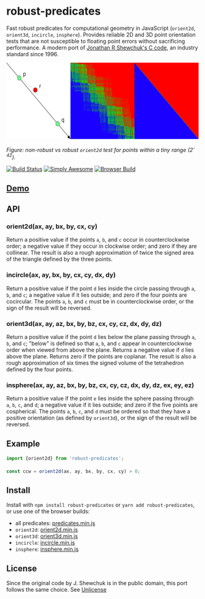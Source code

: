 # robust-predicates

Fast robust predicates for computational geometry in JavaScript (`orient2d`, `orient3d`, `incircle`, `insphere`). Provides reliable 2D and 3D point orientation tests that are not susceptible to floating point errors without sacrificing performance. A modern port of [Jonathan R Shewchuk's C code](https://www.cs.cmu.edu/~quake/robust.html), an industry standard since 1996.

<a href="https://observablehq.com/@mourner/non-robust-arithmetic-as-art"><img height="200" src="predicates.png" /></a>

_Figure: non-robust vs robust `orient2d` test for points within a tiny range (2<sup>-42</sup>)._

[![Build Status](https://travis-ci.com/mourner/robust-predicates.svg?branch=master)](https://travis-ci.com/mourner/robust-predicates)
[![Simply Awesome](https://img.shields.io/badge/simply-awesome-brightgreen.svg)](https://github.com/mourner/projects)
[![Browser Build](https://badgen.net/bundlephobia/minzip/robust-predicates)](https://unpkg.com/robust-predicates)

## [Demo](https://observablehq.com/@mourner/non-robust-arithmetic-as-art)

## API

### orient2d(ax, ay, bx, by, cx, cy)

Return a positive value if the points `a`, `b`, and `c` occur in counterclockwise order;
a negative value if they occur in clockwise order; and zero if they are collinear.
The result is also a rough approximation of twice the signed area of the triangle defined by the three points.

### incircle(ax, ay, bx, by, cx, cy, dx, dy)

Return a positive value if the point `d` lies inside the circle passing through `a`, `b`, and `c`;
a negative value if it lies outside; and zero if the four points are cocircular.
The points `a`, `b`, and `c` must be in counterclockwise order, or the sign of the result will be reversed.

### orient3d(ax, ay, az, bx, by, bz, cx, cy, cz, dx, dy, dz)

Return a positive value if the point `d` lies below the plane passing through `a`, `b`, and `c`;
"below" is defined so that `a`, `b`, and `c` appear in counterclockwise order when viewed from above the plane.
Returns a negative value if `d` lies above the plane. Returns zero if the points are coplanar.
The result is also a rough approximation of six times the signed volume of the tetrahedron defined by the four points.

### insphere(ax, ay, az, bx, by, bz, cx, cy, cz, dx, dy, dz, ex, ey, ez)

Return a positive value if the point `e` lies inside the sphere passing through `a`, `b`, `c`, and `d`;
a negative value if it lies outside; and zero if the five points are cospherical.
The points `a`, `b`, `c`, and `d` must be ordered so that they have a positive orientation
(as defined by `orient3d`), or the sign of the result will be reversed.

## Example

```js
import {orient2d} from 'robust-predicates';

const ccw = orient2d(ax, ay, bx, by, cx, cy) > 0;
````

## Install

Install with `npm install robust-predicates` or `yarn add robust-predicates`, or use one of the browser builds:

- all predicates: [predicates.min.js](https://unpkg.com/robust-predicates@1.0.0/umd/predicates.min.js)
- `orient2d`: [orient2d.min.js](https://unpkg.com/robust-predicates@1.0.0/umd/orient2d.min.js)
- `orient3d`: [orient3d.min.js](https://unpkg.com/robust-predicates@1.0.0/umd/orient3d.min.js)
- `incircle`: [incircle.min.js](https://unpkg.com/robust-predicates@1.0.0/umd/incircle.min.js)
- `insphere`: [insphere.min.js](https://unpkg.com/robust-predicates@1.0.0/umd/insphere.min.js)

## License

Since the original code by J. Shewchuk is in the public domain, this port follows the same choice. See [Unlicense](https://unlicense.org)
